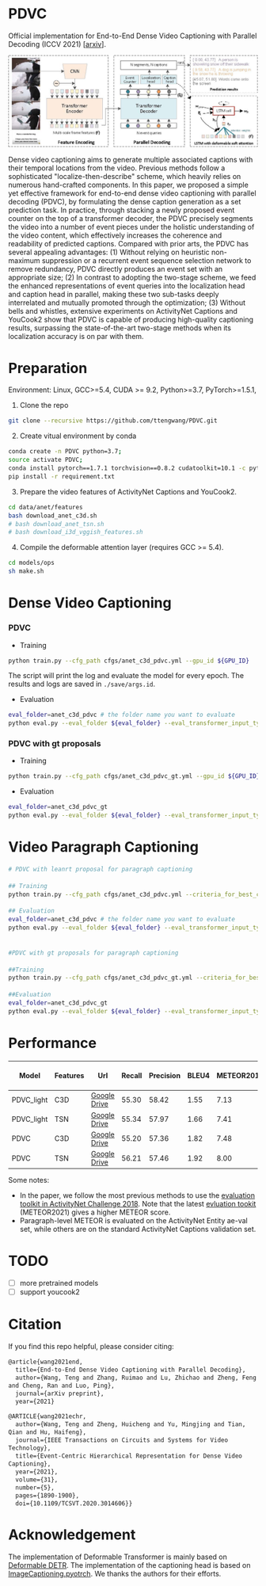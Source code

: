 # PDVC
Official implementation for End-to-End Dense Video Captioning with Parallel Decoding (ICCV 2021) [[arxiv](https://arxiv.org/abs/2108.07781)].

![pdvc.jpg](pdvc.jpg)

Dense video captioning aims to generate multiple associated captions with their temporal locations from the video. Previous methods follow a sophisticated "localize-then-describe" scheme, which heavily relies on numerous hand-crafted components. In this paper, we proposed a simple yet effective framework for end-to-end dense video captioning with parallel decoding (PDVC), by formulating the dense caption generation as a set prediction task. In practice, through stacking a newly proposed event counter on the top of a transformer decoder, the PDVC precisely segments the video into a number of event pieces under the holistic understanding of the video content, which effectively increases the coherence and readability of predicted captions. Compared with prior arts, the PDVC has several appealing advantages: (1) Without relying on heuristic non-maximum suppression or a recurrent event sequence selection network to remove redundancy, PDVC directly produces an event set with an appropriate size; (2) In contrast to adopting the two-stage scheme, we feed the enhanced representations of event queries into the localization head and caption head in parallel, making these two sub-tasks deeply interrelated and mutually promoted through the optimization; (3) Without bells and whistles, extensive experiments on ActivityNet Captions and YouCook2 show that PDVC is capable of producing high-quality captioning results, surpassing the state-of-the-art two-stage methods when its localization accuracy is on par with them. 

# Preparation
Environment: Linux,  GCC>=5.4, CUDA >= 9.2, Python>=3.7, PyTorch>=1.5.1,

1. Clone the repo
```bash
git clone --recursive https://github.com/ttengwang/PDVC.git
```

2. Create vitual environment by conda
```bash
conda create -n PDVC python=3.7; 
source activate PDVC; 
conda install pytorch==1.7.1 torchvision==0.8.2 cudatoolkit=10.1 -c pytorch
pip install -r requirement.txt
```


3. Prepare the video features of ActivityNet Captions and YouCook2.
```bash
cd data/anet/features
bash download_anet_c3d.sh
# bash download_anet_tsn.sh
# bash download_i3d_vggish_features.sh

```

4. Compile the deformable attention layer (requires GCC >= 5.4). 
```bash
cd models/ops
sh make.sh
```

# Dense Video Captioning
### PDVC
- Training
```bash
python train.py --cfg_path cfgs/anet_c3d_pdvc.yml --gpu_id ${GPU_ID}
```
The script will print the log and evaluate the model for every epoch. The results and logs are saved in `./save/args.id`.

- Evaluation
```bash
eval_folder=anet_c3d_pdvc # the folder name you want to evaluate
python eval.py --eval_folder ${eval_folder} --eval_transformer_input_type queries --gpu_id ${GPU_ID}
```

### PDVC with gt proposals

- Training
```bash
python train.py --cfg_path cfgs/anet_c3d_pdvc_gt.yml --gpu_id ${GPU_ID}
```
- Evaluation
```bash
eval_folder=anet_c3d_pdvc_gt
python eval.py --eval_folder ${eval_folder} --eval_transformer_input_type gt_proposals --gpu_id ${GPU_ID}
```


# Video Paragraph Captioning

```bash
# PDVC with leanrt proposal for paragraph captioning

## Training
python train.py --cfg_path cfgs/anet_c3d_pdvc.yml --criteria_for_best_ckpt pc --gpu_id ${GPU_ID} 

## Evaluation
eval_folder=anet_c3d_pdvc # the folder name you want to evaluate
python eval.py --eval_folder ${eval_folder} --eval_transformer_input_type queries --criteria_for_best_ckpt pc --gpu_id ${GPU_ID}


#PDVC with gt proposals for paragraph captioning

##Training
python train.py --cfg_path cfgs/anet_c3d_pdvc_gt.yml --criteria_for_best_ckpt pc --gpu_id ${GPU_ID}

##Evaluation
eval_folder=anet_c3d_pdvc_gt
python eval.py --eval_folder ${eval_folder} --eval_transformer_input_type gt_proposals --criteria_for_best_ckpt pc --gpu_id ${GPU_ID}
```


# Performance

|  Model | Features |   Url   | Recall | Precision |    BLEU4   | METEOR2018 | METEOR2021 |  CIDEr | SODA_c | METEOR (Para-level) |
|  ----  |  ----    |   ----  |  ----   |  ----  |   ----  |  ----  |  ----  |  ----  | ---- | ---- |
| PDVC_light   | C3D  | [Google Drive](https://drive.google.com/drive/folders/1JKOJrm5QMAkso-VJnzGnksIVqNYt8BSI?usp=sharing)  |  55.30   |  58.42  | 1.55  |  7.13  |  7.66 | 24.80  |  5.23  | 14.51 |
| PDVC_light   | TSN  | [Google Drive](https://drive.google.com/drive/folders/1hImJ7sXABzS-ycErruLFCE_pkWEHzFSV?usp=sharing)  |  55.34   |  57.97  | 1.66  |  7.41  |  7.97 | 27.23  |  5.51  | 15.00 |
| PDVC   | C3D  | [Google Drive](https://drive.google.com/drive/folders/1I77miVvThdMenmprgozfRsXDVoc-9TxY?usp=sharing)  |  55.20   |  57.36  | 1.82  |  7.48  |  8.09  | 28.16  |  5.47  | 14.71 |
| PDVC   | TSN  | [Google Drive](https://drive.google.com/drive/folders/1v2Xj0Qjt3Te_SgVyySKEofRaZsSw_rjs?usp=sharing)  |  56.21   |  57.46  | 1.92  |  8.00  |  8.63 | 29.00  |  5.68  | 15.85 |


Some notes:
* In the paper, we follow the most previous methods to use the [evaluation toolkit in ActivityNet Challenge 2018](https://github.com/ranjaykrishna/densevid_eval/tree/deba7d7e83012b218a4df888f6c971e21cfeea33). Note that the latest [evluation tookit](https://github.com/ranjaykrishna/densevid_eval/tree/9d4045aced3d827834a5d2da3c9f0692e3f33c1c) (METEOR2021) gives a higher METEOR score.
* Paragraph-level METEOR is evaluated on the ActivityNet Entity ae-val set, while others are on the standard  ActivityNet Captions validation set.





# TODO
- [ ] more pretrained models
- [ ] support youcook2

# Citation
If you find this repo helpful, please consider citing:
```
@article{wang2021end,
  title={End-to-End Dense Video Captioning with Parallel Decoding},
  author={Wang, Teng and Zhang, Ruimao and Lu, Zhichao and Zheng, Feng and Cheng, Ran and Luo, Ping},
  journal={arXiv preprint},
  year={2021}
```
```
@ARTICLE{wang2021echr,
  author={Wang, Teng and Zheng, Huicheng and Yu, Mingjing and Tian, Qian and Hu, Haifeng},
  journal={IEEE Transactions on Circuits and Systems for Video Technology}, 
  title={Event-Centric Hierarchical Representation for Dense Video Captioning}, 
  year={2021},
  volume={31},
  number={5},
  pages={1890-1900},
  doi={10.1109/TCSVT.2020.3014606}}
```

# Acknowledgement

The implementation of Deformable Transformer is mainly based on [Deformable DETR](https://github.com/fundamentalvision/Deformable-DETR). 
The implementation of the captioning head is based on [ImageCaptioning.pyotrch](https://github.com/ruotianluo/ImageCaptioning.pytorch).
We thanks the authors for their efforts.
